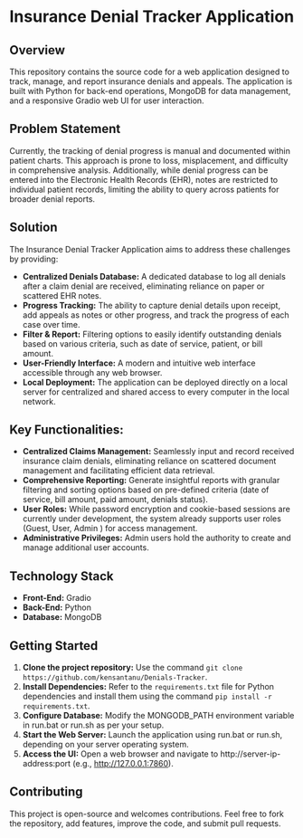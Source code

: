# Insurance Denial Tracker Application

## Overview

This repository contains the source code for a web application designed to track, manage, and report insurance denials and appeals. The application is built with Python for back-end operations, MongoDB for data management, and a responsive Gradio web UI for user interaction.

## Problem Statement

Currently, the tracking of denial progress is manual and documented within patient charts. This approach is prone to loss, misplacement, and difficulty in comprehensive analysis. Additionally, while denial progress can be entered into the Electronic Health Records (EHR), notes are restricted to individual patient records, limiting the ability to query across patients for broader denial reports.

## Solution

The Insurance Denial Tracker Application aims to address these challenges by providing:

* **Centralized Denials Database:** A dedicated database to log all denials after a claim denial are received, eliminating reliance on paper or scattered EHR notes.
* **Progress Tracking:** The ability to capture denial details upon receipt, add appeals as notes or other progress, and track the progress of each case over time.
* **Filter & Report:** Filtering options to easily identify outstanding denials based on various criteria, such as date of service, patient, or bill amount.
* **User-Friendly Interface:** A modern and intuitive web interface accessible through any web browser.
* **Local Deployment:** The application can be deployed directly on a local server for centralized and shared access to every computer in the local network.

## Key Functionalities:

* **Centralized Claims Management:** Seamlessly input and record received insurance claim denials, eliminating reliance on scattered document management and facilitating efficient data retrieval.
* **Comprehensive Reporting:** Generate insightful reports with granular filtering and sorting options based on pre-defined criteria (date of service, bill amount, paid amount, denials status).
* **User Roles:** While password encryption and cookie-based sessions are currently under development, the system already supports user roles (Guest, User, Admin ) for access management.
* **Administrative Privileges:** Admin users hold the authority to create and manage additional user accounts.

## Technology Stack

* **Front-End:** Gradio
* **Back-End:** Python
* **Database:** MongoDB

## Getting Started

1. **Clone the project repository:** Use the command `git clone https://github.com/kensantanu/Denials-Tracker`.
2. **Install Dependencies:** Refer to the `requirements.txt` file for Python dependencies and install them using the command `pip install -r requirements.txt`.
3. **Configure Database:** Modify the MONGODB_PATH environment variable in run.bat or run.sh as per your setup.
4. **Start the Web Server:** Launch the application using run.bat or run.sh, depending on your server operating system.
5. **Access the UI:** Open a web browser and navigate to http://server-ip-address:port (e.g., http://127.0.0.1:7860).

## Contributing

This project is open-source and welcomes contributions. Feel free to fork the repository, add features, improve the code, and submit pull requests.